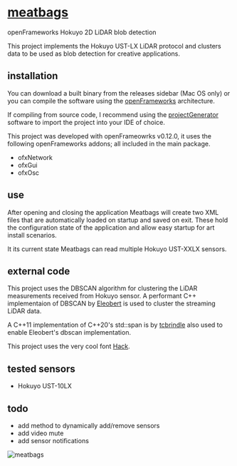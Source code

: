 # [meatbags](https://www.mit.edu/people/dpolicar/writing/prose/text/thinkingMeat.html)
openFrameworks Hokuyo 2D LiDAR blob detection

This project implements the Hokuyo UST-LX LiDAR protocol and clusters data to be used as blob detection for creative applications.

## installation

You can download a built binary from the releases sidebar (Mac OS only) or you can compile the software using the [openFrameworks](https://openframeworks.cc/download/) architecture.

If compiling from source code, I recommend using the [projectGenerator](https://openframeworks.cc/learning/01_basics/create_a_new_project/) software to import the project into your IDE of choice.

This project was developed with openFrameowrks v0.12.0, it uses the following openFrameworks addons; all included in the main package.

- ofxNetwork
- ofxGui
- ofxOsc

## use

After opening and closing the application Meatbags will create two XML files that are automatically loaded on startup and saved on exit. These hold the configuration state of the application and allow easy startup for art install scenarios. 

It its current state Meatbags can read multiple Hokuyo UST-XXLX sensors.

## external code

This project uses the DBSCAN algorithm for clustering the LiDAR measurements received from Hokuyo sensor. A performant C++ implementaion of DBSCAN by [Eleobert](https://github.com/Eleobert/dbscan) is used to cluster the streaming LiDAR data.

A C++11 implementation of C++20's std::span is by [tcbrindle](https://github.com/tcbrindle/span
) also used to enable Eleobert's dbscan implementation.

This project uses the very cool font [Hack](https://github.com/source-foundry/Hack).

## tested sensors

- Hokuyo UST-10LX

## todo

- add method to dynamically add/remove sensors
- add video mute
- add sensor notifications

![meatbags](https://github.com/user-attachments/assets/34e793e9-e960-452f-a8a4-a0066824f212)


